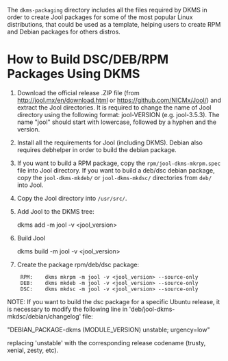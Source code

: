 The `dkms-packaging` directory includes all the files required by DKMS in order to create Jool packages for some of the most popular Linux distributions, that could be used as a template, helping users to create RPM and Debian packages for others distros.

# How to Build DSC/DEB/RPM Packages Using DKMS

1. Download the official release .ZIP file (from http://jool.mx/en/download.html or https://github.com/NICMx/Jool/) and extract the Jool directories. It is required to change the name of Jool directory using the following format: jool-VERSION (e.g. jool-3.5.3). The name "jool" should start with lowercase, followed by a hyphen and the version.

2. Install all the requirements for Jool (including DKMS). Debian also requires debhelper in order to build the debian package. 

3. If you want to build a RPM package, copy the `rpm/jool-dkms-mkrpm.spec` file into Jool directory. If you want to build a deb/dsc debian package, copy the `jool-dkms-mkdeb/` or `jool-dkms-mkdsc/` directories from `deb/` into Jool. 

4. Copy the Jool directory into `/usr/src/`.

5. Add Jool to the DKMS tree:

	dkms add -m jool -v <jool_version>

6. Build Jool

	dkms build -m jool -v <jool_version>

7. Create the package rpm/deb/dsc package:

        RPM:    dkms mkrpm -m jool -v <jool_version> --source-only
        DEB:    dkms mkdeb -m jool -v <jool_version> --source-only
        DSC:    dkms mkdsc -m jool -v <jool_version> --source-only
		
NOTE: If you want to build the dsc package for a specific Ubuntu release, it is necessary to modify the following line in 'deb/jool-dkms-mkdsc/debian/changelog' file:

"DEBIAN_PACKAGE-dkms (MODULE_VERSION) unstable; urgency=low"

replacing 'unstable' with the corresponding release codename (trusty, xenial, zesty, etc). 
